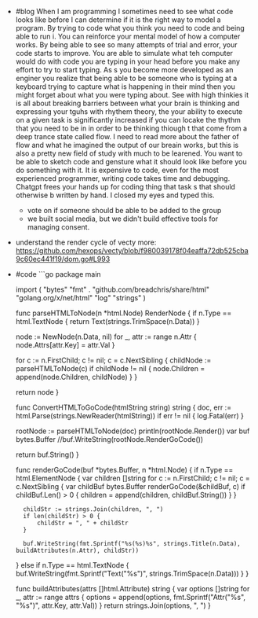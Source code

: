 - #blog When I am programming I sometimes need to see what code looks like before I can determine if it is the right way to model a program. By trying to code what you think you need to code and being able to run i. You can reinforce your mental model of how a computer works. By being able to see so many attempts of trial and error, your code starts to improve. You are able to simulate what teh computer would do with code you are typing in your head before you make any effort to try to start typing. As s you become more developed as an enginer you realize that being able to be someone who is typing at a keyboard trying to capture what is happening in their mind then you might forget about what you were typing about. See with high thinkies it is all about breaking barriers between what your brain is thinking and expressing your tguhs with rhythem theory, the your ability to execute on a given task is significantly increased if you can locake the thythm that you need to be in in order to be thinking thiough t that come from a deep trance state called flow. I need to read more about the father of flow and what he imagined the output of our breain works, but this is also a pretty new field of study with much to be learened. You  want to be able to sketch code and gensture what it should look like before you do something with it. It is expensive to code, even for the most experienced programmer, writing code takes time and debugging. Chatgpt frees your hands up for coding thing that task s that should otherwise b written by hand. I closed my eyes and typed this.
	- vote on if someone should be able to be added to the group
	- we built social media, but we didn't build effective tools for managing consent.
- understand the render cycle of vecty more: https://github.com/hexops/vecty/blob/f980039178f04eaffa72db525cba9c60ec441f19/dom.go#L993
- #code ```go
  package main
  
  import (
  	"bytes"
  	"fmt"
  	. "github.com/breadchris/share/html"
  	"golang.org/x/net/html"
  	"log"
  	"strings"
  )
  
  func parseHTMLToNode(n *html.Node) RenderNode {
  	if n.Type == html.TextNode {
  		return Text(strings.TrimSpace(n.Data))
  	}
  
  	node := NewNode(n.Data, nil)
  	for _, attr := range n.Attr {
  		node.Attrs[attr.Key] = attr.Val
  	}
  
  	for c := n.FirstChild; c != nil; c = c.NextSibling {
  		childNode := parseHTMLToNode(c)
  		if childNode != nil {
  			node.Children = append(node.Children, childNode)
  		}
  	}
  
  	return node
  }
  
  func ConvertHTMLToGoCode(htmlString string) string {
  	doc, err := html.Parse(strings.NewReader(htmlString))
  	if err != nil {
  		log.Fatal(err)
  	}
  
  	rootNode := parseHTMLToNode(doc)
  	println(rootNode.Render())
  	var buf bytes.Buffer
  	//buf.WriteString(rootNode.RenderGoCode())
  
  	return buf.String()
  }
  
  func renderGoCode(buf *bytes.Buffer, n *html.Node) {
  	if n.Type == html.ElementNode {
  		var children []string
  		for c := n.FirstChild; c != nil; c = c.NextSibling {
  			var childBuf bytes.Buffer
  			renderGoCode(&childBuf, c)
  			if childBuf.Len() > 0 {
  				children = append(children, childBuf.String())
  			}
  		}
  
  		childStr := strings.Join(children, ", ")
  		if len(childStr) > 0 {
  			childStr = ", " + childStr
  		}
  
  		buf.WriteString(fmt.Sprintf("%s(%s)%s", strings.Title(n.Data), buildAttributes(n.Attr), childStr))
  	} else if n.Type == html.TextNode {
  		buf.WriteString(fmt.Sprintf("Text(\"%s\")", strings.TrimSpace(n.Data)))
  	}
  }
  
  func buildAttributes(attrs []html.Attribute) string {
  	var options []string
  	for _, attr := range attrs {
  		options = append(options, fmt.Sprintf("Attr(\"%s\", \"%s\")", attr.Key, attr.Val))
  	}
  	return strings.Join(options, ", ")
  }
  
  ```